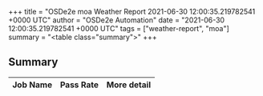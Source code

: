 +++
title = "OSDe2e moa Weather Report 2021-06-30 12:00:35.219782541 +0000 UTC"
author = "OSDe2e Automation"
date = "2021-06-30 12:00:35.219782541 +0000 UTC"
tags = ["weather-report", "moa"]
summary = "<table class=\"summary\"></table>"
+++
## Summary

| Job Name | Pass Rate | More detail |
|----------|-----------|-------------|




